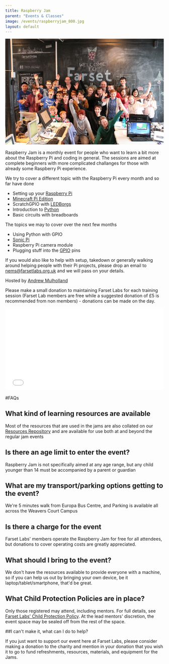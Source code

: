 ```yaml
---
title: Raspberry Jam
parent: "Events & Classes"
image: /events/raspberryjam_800.jpg
layout: default
---
```


![RaspberryJam](/events/raspberryjam_800.jpg)

 Raspberry Jam is a monthly event for people who want to learn a bit more about the Raspberry Pi and coding in general.
 The sessions are aimed at complete beginners with more complicated challanges for those with already some Raspberry Pi experience.

 We try to cover a different topic with the Raspberry Pi every month and so far have done

 * Setting up your [Raspberry Pi](https://www.raspberrypi.org/)
 * [Minecraft Pi Edition](http://pi.minecraft.net)
 * ScratchGPIO with [LEDBorgs](https://www.piborg.org/ledborg)
 * Introduction to [Python](https://www.python.org)
 * Basic circuits with breadboards
  
The topics we may to cover over the next few months

* Using Python with GPIO
* [Sonic Pi](http://sonic-pi.net)
* Raspberry Pi camera module
* Plugging stuff into the [GPIO](https://www.raspberrypi.org/documentation/usage/gpio/) pins

If you would also like to help with setup, takedown or generally walking around helping people with their Pi projects, please drop an email to [nems@farsetlabs.org.uk](mailto:nems@farsetlabs.org.uk) and we will pass on your details.

Hosted by [Andrew Mulholland](http://pi.gbaman.info/)
   
Please make a small donation to maintaining Farset Labs for each training session (Farset Lab members are free while a suggested donation of £5 is recommended from non members) - donations can be made on the day.

<div style="width:100%; text-align:left;" >
<iframe  src="//eventbrite.co.uk/tickets-external?eid=16545551189&ref=etckt" frameborder="0" height="260" width="100%" vspace="0" hspace="0" marginheight="5" marginwidth="5" scrolling="auto" allowtransparency="true"></iframe>
</div>

#FAQs

## What kind of learning resources are available

Most of the resources that are used in the jams are also collated on our [Resources Repository](https://github.com/NIRaspberryJam/Raspberry-Jam-Resources) and are available for use both at and beyond the regular jam events

## Is there an age limit to enter the event?

Raspberry Jam is not specifically aimed at any age range, but any child younger than 14 must be accompanied by a parent or guardian

## What are my transport/parking options getting to the event?

We're 5 minutes walk from Europa Bus Centre, and Parking is available all across the Weavers Court Campus

## Is there a charge for the event

Farset Labs' members operate the Raspberry Jam for free for all attendees, but donations to cover operating costs are greatly appreciated.

## What should I bring to the event?

We don't have the resources available to provide everyone with a machine, so if you can help us out by bringing your own device, be it laptop/tablet/smartphone, that'd be great.

## What Child Protection Policies are in place?

Only those registered may attend, including mentors. For full details, see [Farset Labs' Child Protection Policy](/about/child_protection.html). At the lead mentors' discretion, the event space may be sealed off from the rest of the space.

##I can't make it, what can I do to help?

If you just want to support our event here at Farset Labs, please consider making a donation to the charity and mention in your donation that you wish it to go to fund refreshments, resources, materials, and equipment for the Jams.



